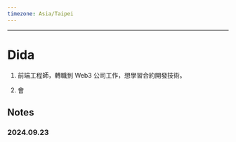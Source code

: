 ```yaml
---
timezone: Asia/Taipei
---
```


---

# Dida 

1. 前端工程師，轉職到 Web3 公司工作，想學習合約開發技術。

2. 會
   
## Notes

<!-- Content_START -->
### 2024.09.23

<!-- Content_END -->
